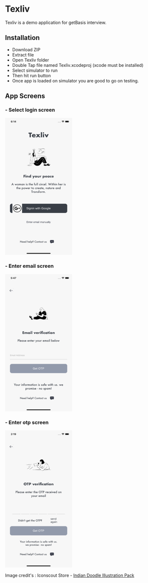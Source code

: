 # Texliv
Texliv is a demo application for getBasis interview.

## Installation
- Download ZIP
- Extract file
- Open Texliv folder
- Double Tap file named Texliv.xcodeproj (xcode must be installed)
- Select simulator to run
- Then hit run button
- Once app is loaded on simulator you are good to go on testing.

## App Screens

### - Select login screen
<img src="https://github.com/csprasad/Texliv/blob/main/App%20Screens/login_1.png" data-canonical-src="https://github.com/csprasad/Texliv/blob/main/App%20Screens/login_1.png" width="220" height="450" />

### - Enter email screen
<img src="https://github.com/csprasad/Texliv/blob/main/App%20Screens/login_2.png" data-canonical-src="https://github.com/csprasad/Texliv/blob/main/App%20Screens/login_2.png" width="220" height="450" />

### - Enter otp screen
<img src="https://github.com/csprasad/Texliv/blob/main/App%20Screens/login_3.png" data-canonical-src="https://github.com/csprasad/Texliv/blob/main/App%20Screens/login_3.png" width="220" height="450" />




Image credit's : Iconscout Store - [Indian Doodle Illustration Pack](https://iconscout.com/illustration-pack/indian-doodle)
